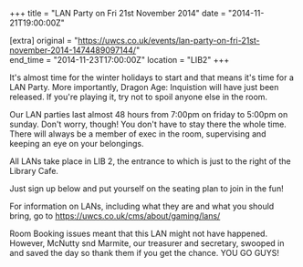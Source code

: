+++
title = "LAN Party on Fri 21st November 2014"
date = "2014-11-21T19:00:00Z"

[extra]
original = "https://uwcs.co.uk/events/lan-party-on-fri-21st-november-2014-1474489097144/"    
end_time = "2014-11-23T17:00:00Z"
location = "LIB2"
+++

It's almost time for the winter holidays to start and that means it's time for a LAN Party. More importantly, Dragon Age: Inquistion will have just been released. If you're playing it, try not to spoil anyone else in the room.

Our LAN parties last almost 48 hours from 7:00pm on friday to 5:00pm on sunday. Don't worry, though\! You don't have to stay there the whole time. There will always be a member of exec in the room, supervising and keeping an eye on your belongings.

All LANs take place in LIB 2, the entrance to which is just to the right of the Library Cafe.

Just sign up below and put yourself on the seating plan to join in the fun\!

For information on LANs, including what they are and what you should bring, go to https://uwcs.co.uk/cms/about/gaming/lans/

Room Booking issues meant that this LAN might not have happened. However, McNutty snd Marmite, our treasurer and secretary, swooped in and saved the day so thank them if you get the chance. YOU GO GUYS\!

